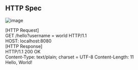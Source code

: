 HTTP Spec</br>
---------
![image](https://user-images.githubusercontent.com/70207093/151931506-ff2b0644-db1e-4a41-90ce-7de37773ea02.png)

[HTTP Request]</br>
GET /hello?username = world HTTP/1.1</br>
HOST: localhost:8080</br>
[HTTP Response]</br>
HTTP/1.1 200 OK</br>
Content-Type: text/plain; charset = UTF-8 Content-Length: 11</br>
Hello, World!</br>
